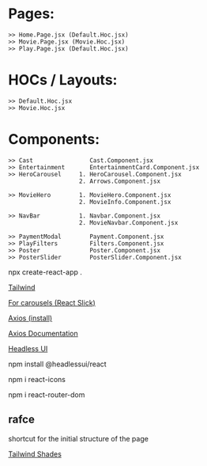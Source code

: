 # Pages:
    >> Home.Page.jsx (Default.Hoc.jsx)
    >> Movie.Page.jsx (Movie.Hoc.jsx)
    >> Play.Page.jsx (Default.Hoc.jsx)

# HOCs / Layouts:
    >> Default.Hoc.jsx
    >> Movie.Hoc.jsx

# Components:
    >> Cast                Cast.Component.jsx
    >> Entertainment       EntertainmentCard.Component.jsx
    >> HeroCarousel     1. HeroCarousel.Component.jsx
                        2. Arrows.Component.jsx

    >> MovieHero        1. MovieHero.Component.jsx
                        2. MovieInfo.Component.jsx

    >> NavBar           1. Navbar.Component.jsx
                        2. MovieNavbar.Component.jsx

    >> PaymentModal        Payment.Component.jsx
    >> PlayFilters         Filters.Component.jsx
    >> Poster              Poster.Component.jsx
    >> PosterSlider        PosterSlider.Component.jsx

npx create-react-app .

[Tailwind](https://tailwindcss.com/docs/installation)

[For carousels (React Slick)](https://react-slick.neostack.com/)

<!--& Axios is for connecting front-end and back-end (connect to APIs)  -->
[Axios (install)](https://www.npmjs.com/package/axios)

[Axios Documentation](https://axios-http.com/docs/intro)

[Headless UI](https://headlessui.com/)

npm install @headlessui/react

<!--^ React icons: -->
npm i react-icons

npm i react-router-dom

## rafce
shortcut for the initial structure of the page

[Tailwind Shades](https://www.tailwindshades.com/)